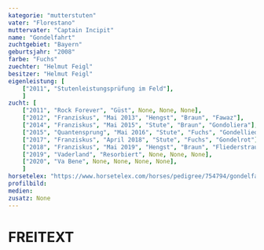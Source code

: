 ```yaml
---
kategorie: "mutterstuten"
vater: "Florestano"
muttervater: "Captain Incipit"
name: "Gondelfahrt"
zuchtgebiet: "Bayern"
geburtsjahr: "2008"
farbe: "Fuchs"
zuechter: "Helmut Feigl"
besitzer: "Helmut Feigl"
eigenleistung: [
    ["2011", "Stutenleistungsprüfung im Feld"],
    ]
zucht: [
    ["2011", "Rock Forever", "Güst", None, None, None],
    ["2012", "Franziskus", "Mai 2013", "Hengst", "Braun", "Fawaz"],
    ["2014", "Franziskus", "Mai 2015", "Stute", "Braun", "Gondoliera"],
    ["2015", "Quantensprung", "Mai 2016", "Stute", "Fuchs", "Gondellied"],
    ["2017", "Franziskus", "April 2018", "Stute", "Fuchs", "Gondelrot"],
    ["2018", "Franziskus", "Mai 2019", "Hengst", "Braun", "Fliederstrauss"],
    ["2019", "Vaderland", "Resorbiert", None, None, None],
    ["2020", "Va Bene", None, None, None, None],
    ]
horsetelex: "https://www.horsetelex.com/horses/pedigree/754794/gondelfahrt"
profilbild:
medien:
zusatz: None
---
```

# FREITEXT
